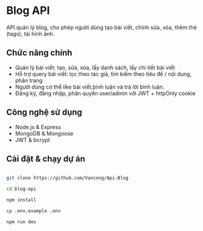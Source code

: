 # Blog API
API quản lý blog, cho phép người dùng tạo bài viết, chỉnh sửa, xóa, thêm thẻ (tags), tải hình ảnh.

## Chức năng chính 
- Quản lý bài viết: tạo, sửa, xóa, lấy danh sách, lấy chi tiết bài viết
- Hỗ trợ query bài viết: lọc theo tác giả, tìm kiếm theo tiêu đề / nội dung, phân trang
- Người dùng có thể like bài viết,bình luận và trả lời bình luận.
- Đăng ký, đăng nhập, phân quyền user/admin với JWT + httpOnly cookie


## Công nghệ sử dụng
- Node.js & Express
- MongoDB & Mongoose
- JWT & bcrypt

## Cài đặt & chạy dự án
```bash

git clone https://github.com/Vancong/Api-Blog

cd blog-api

npm install

cp .env.example .env

npm run dev
